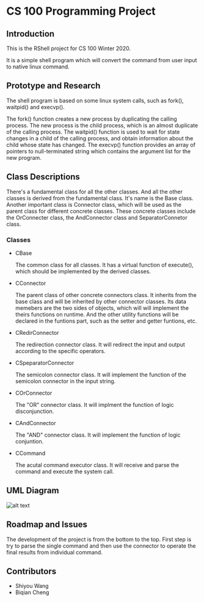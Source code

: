 # CS 100 Programming Project

## Introduction

This is the RShell project for CS 100 Winter 2020.

It is a simple shell program which will convert the command from user input to native linux command.

## Prototype and Research

The shell program is based on some linux system calls, such as fork(), waitpid() and execvp().

The fork() function creates a new process by duplicating the calling process. The new process is the child process, which is an almost duplicate of the calling process. The waitpid() function is used to wait for state changes in a child of the calling process, and obtain information about the child whose state has changed. The execvp() function provides an array of pointers to null-terminated string which contains the argument list for the new program.


## Class Descriptions

There's a fundamental class for all the other classes. And all the other classes is derived from the fundamental class. It's name is the Base class. Another important class is Connector class, which will be used as the parent class for different concrete classes. These concrete classes include the OrConnecter class, the AndConnector class and SeparatorConnetor class.

### Classes

 * CBase
 
   The common class for all classes. It has a virtual function of execute(), which should be implemented by the derived classes.
  
 * CConnector
   
   The parent class of other concrete connectors class. It inherits from the base class and will be inherited by other connector classes. Its data memebers are the two sides of objects, which will will implement the theirs functions on runtime. And the other utility functions will be declared in the funtions part, such as the setter and getter funtions, etc.
  
 * CRedirConnector
   
   The redirection connector class. It will redirect the input and output according to the specific operators.

 * CSpeparatorConnector
 
   The semicolon connector class. It will implement the function of the semicolon connector in the input string.
  
 * COrConnector
 
   The "OR" connector class. It will implment the function of logic disconjunction.
  
 * CAndConnector
 
   The "AND" connector class. It will implement the function of logic conjuntion.

 * CCommand
 
   The acutal command executor class. It will receive and parse the command and execute the system call.
  
## UML Diagram

![alt text](https://github.com/cs100/assignment-swthursproj/blob/master/images/cs100UML.png?raw=true, "UML")


## Roadmap and Issues

The development of the project is from the bottom to the top. First step is try to parse the single command and then use the connector to operate the final results from individual command.

## Contributors
- Shiyou Wang
- Biqian Cheng
